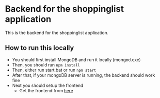 # Backend for the shoppinglist application

This is the backend for the shoppinglist application.

## How to run this locally

* You should first install MongoDB and run it locally (mongod.exe)
* Then, you should run `npm install`
* Then, either run start.bat or run `npm start`
* After that, if your mongoDB server is running, the backend should work fine
* Next you should setup the frontend
	* Get the frontend from <a href=https://github.com/JereTapaninen/shoppinglist>here</a>
